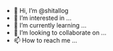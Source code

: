 - 👋 Hi, I’m @shitallog
- 👀 I’m interested in ...
- 🌱 I’m currently learning ...
- 💞️ I’m looking to collaborate on ...
- 📫 How to reach me ...

<!---
shitallog/shitallog is a ✨ special ✨ repository because its `README.md` (this file) appears on your GitHub profile.
You can click the Preview link to take a look at your changes.
--->
